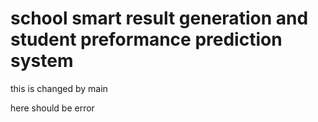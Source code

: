 # school smart result generation and student preformance prediction system

this is changed by main

here should be error

